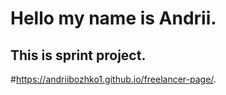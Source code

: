 # Hello my name is Andrii.
## This is sprint project.

#https://andriibozhko1.github.io/freelancer-page/.
